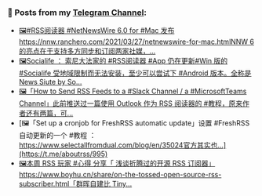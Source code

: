 ### 📰 Posts from my [Telegram Channel](https://t.me/s/aboutrss):
<!-- BLOG-POST-LIST:START -->
- [🖼#RSS阅读器 #NetNewsWire 6.0 for #Mac 发布https://nnw.ranchero.com/2021/03/27/netnewswire-for-mac.htmlNNW 6 的亮点在于支持多方同步和订阅两家社媒，...](https://t.me/aboutrss/998)
- [🖼Socialife ： 索尼大法家的 #RSS阅读器 #App 仍在更新#Win 版的 #Socialife 受地域限制而无法安装，至少可以尝试下 #Android 版本。全称是 News Siute by So...](https://t.me/aboutrss/997)
- [🖼「How to Send RSS Feeds to a #Slack Channel / a #MicrosoftTeams Channel」此前推送过一篇使用 Outlook 作为 RSS 阅读器的 #教程，原来作者还有两篇，可...](https://t.me/aboutrss/996)
- [🖼「Set up a cronjob for FreshRSS automatic update」设置 #FreshRSS 自动更新的一个 #教程 ：https://www.selectallfromdual.com/blog/en/35024官方其实也...](https://t.me/aboutrss/995)
- [🖼本周 RSS 玩家 #心得 分享「 浅谈折腾过的开源 RSS 订阅器」 https://www.boyhu.cn/share/on-the-tossed-open-source-rss-subscriber.html「群晖自建比 Tiny...](https://t.me/aboutrss/994)
<!-- BLOG-POST-LIST:END -->

<!--
**AboutRSS/AboutRSS** is a ✨ _special_ ✨ repository because its `README.md` (this file) appears on your GitHub profile.

Here are some ideas to get you started:

- 🔭 I’m currently working on ...
- 🌱 I’m currently learning ...
- 👯 I’m looking to collaborate on ...
- 🤔 I’m looking for help with ...
- 💬 Ask me about ...
- 📫 How to reach me: ...
- 😄 Pronouns: ...
- ⚡ Fun fact: ...
-->
